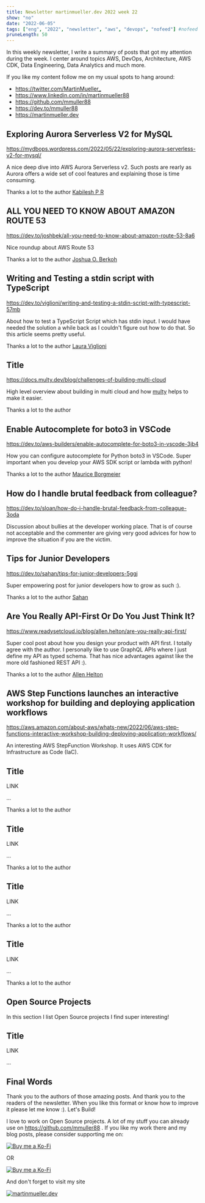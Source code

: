 ```yaml
---
title: Newsletter martinmueller.dev 2022 week 22
show: "no"
date: "2022-06-05"
tags: ["eng", "2022", "newsletter", "aws", "devops", "nofeed"] #nofeed
pruneLength: 50
---
```


In this weekly newsletter, I write a summary of posts that got my attention during the week. I center around topics AWS, DevOps, Architecture, AWS CDK, Data Engineering, Data Analytics and much more.

If you like my content follow me on my usual spots to hang around:

- <https://twitter.com/MartinMueller_>
- <https://www.linkedin.com/in/martinmueller88>
- <https://github.com/mmuller88>
- <https://dev.to/mmuller88>
- <https://martinmueller.dev>

## Exploring Aurora Serverless V2 for MySQL

https://mydbops.wordpress.com/2022/05/22/exploring-aurora-serverless-v2-for-mysql/

A nice deep dive into AWS Aurora Serverless v2. Such posts are rearly as Aurora offers a wide set of cool features and explaining those is time consuming.

Thanks a lot to the author [Kabilesh P R](https://mydbops.wordpress.com/author/kabilesh/)

## ALL YOU NEED TO KNOW ABOUT AMAZON ROUTE 53

https://dev.to/joshbek/all-you-need-to-know-about-amazon-route-53-8a6

Nice roundup about AWS Route 53

Thanks a lot to the author [Joshua O. Berkoh](https://dev.to/joshbek)

## Writing and Testing a stdin script with TypeScript

https://dev.to/viglioni/writing-and-testing-a-stdin-script-with-typescript-57mb

About how to test a TypeScript Script which has stdin input. I would have needed the solution a while back as I couldn't figure out how to do that. So this article seems pretty useful.

Thanks a lot to the author [Laura Viglioni](https://dev.to/viglioni)

## Title

https://docs.multy.dev/blog/challenges-of-building-multi-cloud

High level overview about building in multi cloud and how [multy](https://multy.dev) helps to make it easier.

Thanks a lot to the author []()

## Enable Autocomplete for boto3 in VSCode

https://dev.to/aws-builders/enable-autocomplete-for-boto3-in-vscode-3jb4

How you can configure autocomplete for Python boto3 in VSCode. Super important when you develop your AWS SDK script or lambda with python!

Thanks a lot to the author [Maurice Borgmeier](https://dev.to/mauricebrg)

## How do I handle brutal feedback from colleague?

https://dev.to/sloan/how-do-i-handle-brutal-feedback-from-colleague-3oda

Discussion about bullies at the developer working place. That is of course not acceptable and the commenter are giving very good advices for how to improve the situation if you are the victim.

## Tips for Junior Developers

https://dev.to/sahan/tips-for-junior-developers-5ggj

Super empowering post for junior developers how to grow as such :).

Thanks a lot to the author [Sahan](https://dev.to/sahan)

## Are You Really API-First Or Do You Just Think It?

https://www.readysetcloud.io/blog/allen.helton/are-you-really-api-first/

Super cool post about how you design your product with API first. I totally agree with the author. I personally like to use GraphQL APIs where I just define my API as typed schema. That has nice advantages against like the more old fashioned REST API :).

Thanks a lot to the author [Allen Helton](https://www.readysetcloud.io/)

## AWS Step Functions launches an interactive workshop for building and deploying application workflows

https://aws.amazon.com/about-aws/whats-new/2022/06/aws-step-functions-interactive-workshop-building-deploying-application-workflows/

An interesting AWS StepFunction Workshop. It uses AWS CDK for Infrastructure as Code (IaC).

## Title

LINK

...

Thanks a lot to the author []()

## Title

LINK

...

Thanks a lot to the author []()

## Title

LINK

...

Thanks a lot to the author []()

## Title

LINK

...

Thanks a lot to the author []()

## Open Source Projects

In this section I list Open Source projects I find super interesting!

## Title

LINK

...

## Final Words

Thank you to the authors of those amazing posts. And thank you to the readers of the newsletter. When you like this format or know how to improve it please let me know :). Let's Build!

I love to work on Open Source projects. A lot of my stuff you can already use on <https://github.com/mmuller88> . If you like my work there and my blog posts, please consider supporting me on:

[![Buy me a Ko-Fi](https://storage.ko-fi.com/cdn/useruploads/png_d554a01f-60f0-4969-94d1-7b69f3e28c2fcover.jpg?v=69a332f2-b808-4369-8ba3-dae0d1100dd4)](https://ko-fi.com/T6T1BR59W)

OR

[![Buy me a Ko-Fi](https://theastrologypodcast.com/wp-content/uploads/2015/06/become-my-patron-05.jpg)](https://www.patreon.com/bePatron?u=29010217)

And don't forget to visit my site

[![martinmueller.dev](https://martinmueller.dev/static/84caa5292a6d0c37c48ae280d04b5fa6/a7715/joint.jpg)](https://martinmueller.dev/resume)
